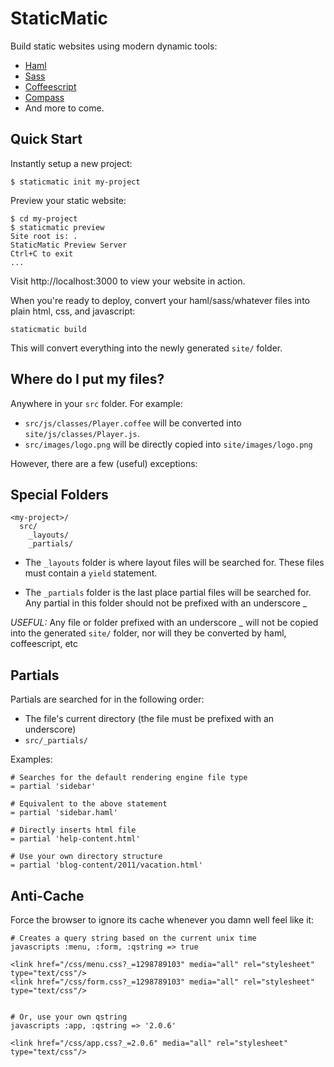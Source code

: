 # StaticMatic

Build static websites using modern dynamic tools:

- [Haml](http://haml-lang.com/)
- [Sass](http://sass-lang.com/)
- [Coffeescript](http://jashkenas.github.com/coffee-script/)
- [Compass](compass-style.org)
- And more to come.

## Quick Start

Instantly setup a new project:

    $ staticmatic init my-project

Preview your static website:

    $ cd my-project
    $ staticmatic preview
    Site root is: .
    StaticMatic Preview Server
    Ctrl+C to exit
    ...

Visit http://localhost:3000 to view your website in action.

When you're ready to deploy, convert your haml/sass/whatever files into plain html, css, and javascript:

    staticmatic build
    
This will convert everything into the newly generated `site/` folder.

## Where do I put my files?

Anywhere in your `src` folder. For example:

- `src/js/classes/Player.coffee` will be converted into `site/js/classes/Player.js`.
- `src/images/logo.png` will be directly copied into `site/images/logo.png`

However, there are a few (useful) exceptions:

## Special Folders

    <my-project>/
      src/
        _layouts/
        _partials/

- The `_layouts` folder is where layout files will be searched for. These files must contain a `yield` statement.

- The `_partials` folder is the last place partial files will be searched for. Any partial in this folder should not be prefixed with an underscore _

*USEFUL:* Any file or folder prefixed with an underscore _ will not be copied into the generated `site/` folder, nor will they be converted by haml, coffeescript, etc

## Partials

Partials are searched for in the following order:

- The file's current directory (the file must be prefixed with an underscore)
- `src/_partials/`

Examples:

    # Searches for the default rendering engine file type
    = partial 'sidebar'
    
    # Equivalent to the above statement
    = partial 'sidebar.haml'
    
    # Directly inserts html file
    = partial 'help-content.html'
    
    # Use your own directory structure
    = partial 'blog-content/2011/vacation.html'

## Anti-Cache

Force the browser to ignore its cache whenever you damn well feel like it:

    # Creates a query string based on the current unix time
    javascripts :menu, :form, :qstring => true
    
    <link href="/css/menu.css?_=1298789103" media="all" rel="stylesheet" type="text/css"/>
    <link href="/css/form.css?_=1298789103" media="all" rel="stylesheet" type="text/css"/>
    
    
    # Or, use your own qstring
    javascripts :app, :qstring => '2.0.6'
    
    <link href="/css/app.css?_=2.0.6" media="all" rel="stylesheet" type="text/css"/>
